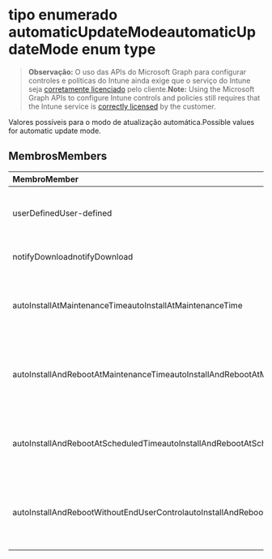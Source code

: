 # <a name="automaticupdatemode-enum-type"></a><span data-ttu-id="85974-101">tipo enumerado automaticUpdateMode</span><span class="sxs-lookup"><span data-stu-id="85974-101">automaticUpdateMode enum type</span></span>

> <span data-ttu-id="85974-102">**Observação:** O uso das APIs do Microsoft Graph para configurar controles e políticas do Intune ainda exige que o serviço do Intune seja [corretamente licenciado](https://go.microsoft.com/fwlink/?linkid=839381) pelo cliente.</span><span class="sxs-lookup"><span data-stu-id="85974-102">**Note:** Using the Microsoft Graph APIs to configure Intune controls and policies still requires that the Intune service is [correctly licensed](https://go.microsoft.com/fwlink/?linkid=839381) by the customer.</span></span>

<span data-ttu-id="85974-103">Valores possíveis para o modo de atualização automática.</span><span class="sxs-lookup"><span data-stu-id="85974-103">Possible values for automatic update mode.</span></span>
## <a name="members"></a><span data-ttu-id="85974-104">Membros</span><span class="sxs-lookup"><span data-stu-id="85974-104">Members</span></span>
|<span data-ttu-id="85974-105">Membro</span><span class="sxs-lookup"><span data-stu-id="85974-105">Member</span></span>|<span data-ttu-id="85974-106">Valor</span><span class="sxs-lookup"><span data-stu-id="85974-106">Value</span></span>|<span data-ttu-id="85974-107">Descrição</span><span class="sxs-lookup"><span data-stu-id="85974-107">Description</span></span>|
|:---|:---|:---|
|<span data-ttu-id="85974-108">userDefined</span><span class="sxs-lookup"><span data-stu-id="85974-108">User-defined</span></span>|<span data-ttu-id="85974-109">0</span><span class="sxs-lookup"><span data-stu-id="85974-109">0%</span></span>|<span data-ttu-id="85974-110">Definido pelo usuário, valor padrão, sem intenção.</span><span class="sxs-lookup"><span data-stu-id="85974-110">User Defined, default value, no intent.</span></span>|
|<span data-ttu-id="85974-111">notifyDownload</span><span class="sxs-lookup"><span data-stu-id="85974-111">notifyDownload</span></span>|<span data-ttu-id="85974-112">1</span><span class="sxs-lookup"><span data-stu-id="85974-112">$1</span></span>|<span data-ttu-id="85974-113">Notificar ao baixar.</span><span class="sxs-lookup"><span data-stu-id="85974-113">Notify on download.</span></span>|
|<span data-ttu-id="85974-114">autoInstallAtMaintenanceTime</span><span class="sxs-lookup"><span data-stu-id="85974-114">autoInstallAtMaintenanceTime</span></span>|<span data-ttu-id="85974-115">2</span><span class="sxs-lookup"><span data-stu-id="85974-115">-2</span></span>|<span data-ttu-id="85974-116">Instalar automaticamente no período de manutenção.</span><span class="sxs-lookup"><span data-stu-id="85974-116">Auto-install at maintenance time.</span></span>|
|<span data-ttu-id="85974-117">autoInstallAndRebootAtMaintenanceTime</span><span class="sxs-lookup"><span data-stu-id="85974-117">autoInstallAndRebootAtMaintenanceTime</span></span>|<span data-ttu-id="85974-118">3</span><span class="sxs-lookup"><span data-stu-id="85974-118">-3</span></span>|<span data-ttu-id="85974-119">Instalar automaticamente e reinicializar no período de manutenção.</span><span class="sxs-lookup"><span data-stu-id="85974-119">Auto-install and reboot at maintenance time.</span></span>|
|<span data-ttu-id="85974-120">autoInstallAndRebootAtScheduledTime</span><span class="sxs-lookup"><span data-stu-id="85974-120">autoInstallAndRebootAtScheduledTime</span></span>|<span data-ttu-id="85974-121">4</span><span class="sxs-lookup"><span data-stu-id="85974-121">-4</span></span>|<span data-ttu-id="85974-122">Instalar automaticamente e reinicializar no horário agendado.</span><span class="sxs-lookup"><span data-stu-id="85974-122">Auto-install and reboot at scheduled time.</span></span>|
|<span data-ttu-id="85974-123">autoInstallAndRebootWithoutEndUserControl</span><span class="sxs-lookup"><span data-stu-id="85974-123">autoInstallAndRebootWithoutEndUserControl</span></span>|<span data-ttu-id="85974-124">5</span><span class="sxs-lookup"><span data-stu-id="85974-124">$-5</span></span>|<span data-ttu-id="85974-125">Instalar automaticamente e reiniciar sem controle de usuário final</span><span class="sxs-lookup"><span data-stu-id="85974-125">Auto-install and restart without end-user control</span></span>|



